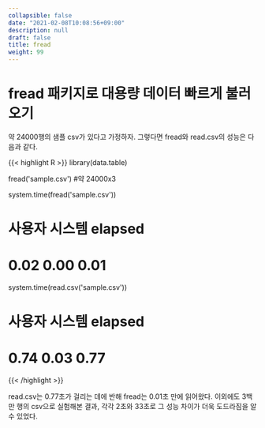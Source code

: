 ```yaml
---
collapsible: false
date: "2021-02-08T10:08:56+09:00"
description: null
draft: false
title: fread
weight: 99
---
```


# fread 패키지로 대용량 데이터 빠르게 불러오기
약 24000행의 샘플 csv가 있다고 가정하자. 그렇다면 fread와 read.csv의 성능은 다음과 같다.

{{< highlight R >}}
library(data.table)

fread('sample.csv') #약 24000x3

system.time(fread('sample.csv')) 
# 사용자  시스템 elapsed 
#  0.02    0.00    0.01 

system.time(read.csv('sample.csv'))
# 사용자  시스템 elapsed 
#  0.74    0.03    0.77
{{< /highlight >}}

read.csv는 0.77초가 걸리는 데에 반해 fread는 0.01초 만에 읽어왔다.
이외에도 3백만 행의 csv으로 실험해본 결과, 각각 2초와 33초로 그 성능 차이가 더욱 도드라짐을 알 수 있었다.